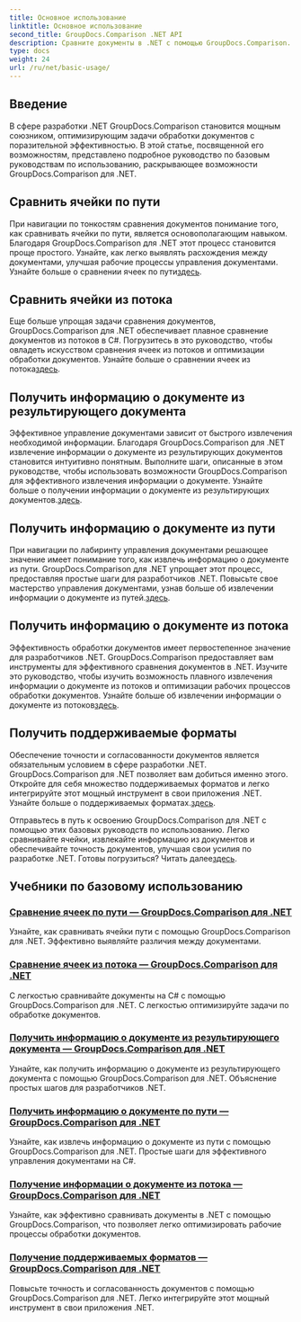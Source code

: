 ```yaml
---
title: Основное использование
linktitle: Основное использование
second_title: GroupDocs.Comparison .NET API
description: Сравните документы в .NET с помощью GroupDocs.Comparison. Изучите базовые руководства по использованию, охватывающие сравнение ячеек, извлечение информации о документе и поддерживаемые форматы.
type: docs
weight: 24
url: /ru/net/basic-usage/
---
```

## Введение

В сфере разработки .NET GroupDocs.Comparison становится мощным союзником, оптимизирующим задачи обработки документов с поразительной эффективностью. В этой статье, посвященной его возможностям, представлено подробное руководство по базовым руководствам по использованию, раскрывающее возможности GroupDocs.Comparison для .NET.

## Сравнить ячейки по пути
 При навигации по тонкостям сравнения документов понимание того, как сравнивать ячейки по пути, является основополагающим навыком. Благодаря GroupDocs.Comparison для .NET этот процесс становится проще простого. Узнайте, как легко выявлять расхождения между документами, улучшая рабочие процессы управления документами. Узнайте больше о сравнении ячеек по пути[здесь](./compare-cells-from-path/).

## Сравнить ячейки из потока
Еще больше упрощая задачи сравнения документов, GroupDocs.Comparison для .NET обеспечивает плавное сравнение документов из потоков в C#. Погрузитесь в это руководство, чтобы овладеть искусством сравнения ячеек из потоков и оптимизации обработки документов. Узнайте больше о сравнении ячеек из потока[здесь](./compare-cells-from-stream/).

## Получить информацию о документе из результирующего документа
 Эффективное управление документами зависит от быстрого извлечения необходимой информации. Благодаря GroupDocs.Comparison для .NET извлечение информации о документе из результирующих документов становится интуитивно понятным. Выполните шаги, описанные в этом руководстве, чтобы использовать возможности GroupDocs.Comparison для эффективного извлечения информации о документе. Узнайте больше о получении информации о документе из результирующих документов.[здесь](./get-document-info-from-result-document/).

## Получить информацию о документе из пути
При навигации по лабиринту управления документами решающее значение имеет понимание того, как извлечь информацию о документе из пути. GroupDocs.Comparison для .NET упрощает этот процесс, предоставляя простые шаги для разработчиков .NET. Повысьте свое мастерство управления документами, узнав больше об извлечении информации о документе из путей.[здесь](./get-document-info-from-path/).

## Получить информацию о документе из потока
 Эффективность обработки документов имеет первостепенное значение для разработчиков .NET. GroupDocs.Comparison предоставляет вам инструменты для эффективного сравнения документов в .NET. Изучите это руководство, чтобы изучить возможность плавного извлечения информации о документе из потоков и оптимизации рабочих процессов обработки документов. Узнайте больше об извлечении информации о документе из потоков[здесь](./get-document-info-from-stream/).

## Получить поддерживаемые форматы
Обеспечение точности и согласованности документов является обязательным условием в сфере разработки .NET. GroupDocs.Comparison для .NET позволяет вам добиться именно этого. Откройте для себя множество поддерживаемых форматов и легко интегрируйте этот мощный инструмент в свои приложения .NET. Узнайте больше о поддерживаемых форматах.[здесь](./get-supported-formats/).

 Отправьтесь в путь к освоению GroupDocs.Comparison для .NET с помощью этих базовых руководств по использованию. Легко сравнивайте ячейки, извлекайте информацию из документов и обеспечивайте точность документов, улучшая свои усилия по разработке .NET. Готовы погрузиться? Читать далее[здесь](https://reference.groupdocs.com/comparison/net).
## Учебники по базовому использованию
### [Сравнение ячеек по пути — GroupDocs.Comparison для .NET](./compare-cells-from-path/)
Узнайте, как сравнивать ячейки пути с помощью GroupDocs.Comparison для .NET. Эффективно выявляйте различия между документами.
### [Сравнение ячеек из потока — GroupDocs.Comparison для .NET](./compare-cells-from-stream/)
С легкостью сравнивайте документы на C# с помощью GroupDocs.Comparison для .NET. С легкостью оптимизируйте задачи по обработке документов.
### [Получить информацию о документе из результирующего документа — GroupDocs.Comparison для .NET](./get-document-info-from-result-document/)
Узнайте, как получить информацию о документе из результирующего документа с помощью GroupDocs.Comparison для .NET. Объяснение простых шагов для разработчиков .NET.
### [Получить информацию о документе по пути — GroupDocs.Comparison для .NET](./get-document-info-from-path/)
Узнайте, как извлечь информацию о документе из пути с помощью GroupDocs.Comparison для .NET. Простые шаги для эффективного управления документами на C#.
### [Получение информации о документе из потока — GroupDocs.Comparison для .NET](./get-document-info-from-stream/)
Узнайте, как эффективно сравнивать документы в .NET с помощью GroupDocs.Comparison, что позволяет легко оптимизировать рабочие процессы обработки документов.
### [Получение поддерживаемых форматов — GroupDocs.Comparison для .NET](./get-supported-formats/)
Повысьте точность и согласованность документов с помощью GroupDocs.Comparison для .NET. Легко интегрируйте этот мощный инструмент в свои приложения .NET.